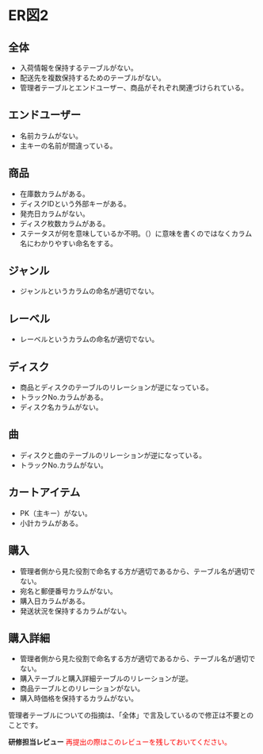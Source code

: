 # ER図2
## 全体
- 入荷情報を保持するテーブルがない。
- 配送先を複数保持するためのテーブルがない。
- 管理者テーブルとエンドユーザー、商品がそれぞれ関連づけられている。

## エンドユーザー
- 名前カラムがない。
- 主キーの名前が間違っている。

## 商品
- 在庫数カラムがある。
- ディスクIDという外部キーがある。
- 発売日カラムがない。
- ディスク枚数カラムがある。
- ステータスが何を意味しているか不明。（）に意味を書くのではなくカラム名にわかりやすい命名をする。

## ジャンル
- ジャンルというカラムの命名が適切でない。

## レーベル
- レーベルというカラムの命名が適切でない。

## ディスク
- 商品とディスクのテーブルのリレーションが逆になっている。
- トラックNo.カラムがある。
- ディスク名カラムがない。

## 曲
- ディスクと曲のテーブルのリレーションが逆になっている。
- トラックNo.カラムがない。

## カートアイテム
- PK（主キー）がない。
- 小計カラムがある。

## 購入
- 管理者側から見た役割で命名する方が適切であるから、テーブル名が適切でない。
- 宛名と郵便番号カラムがない。
- 購入日カラムがある。
- 発送状況を保持するカラムがない。

## 購入詳細
- 管理者側から見た役割で命名する方が適切であるから、テーブル名が適切でない。
- 購入テーブルと購入詳細テーブルのリレーションが逆。
- 商品テーブルとのリレーションがない。
- 購入時価格を保持するカラムがない。

管理者テーブルについての指摘は、「全体」で言及しているので修正は不要とのことです。


**研修担当レビュー**
<font color="Red">再提出の際はこのレビューを残しておいてください。</font>


